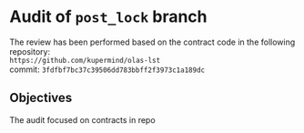 # Audit of `post_lock` branch
The review has been performed based on the contract code in the following repository:<br>
`https://github.com/kupermind/olas-lst` <br>
commit: `3fdfbf7bc37c39506dd783bbff2f3973c1a189dc` <br> 

## Objectives
The audit focused on contracts in repo <br>